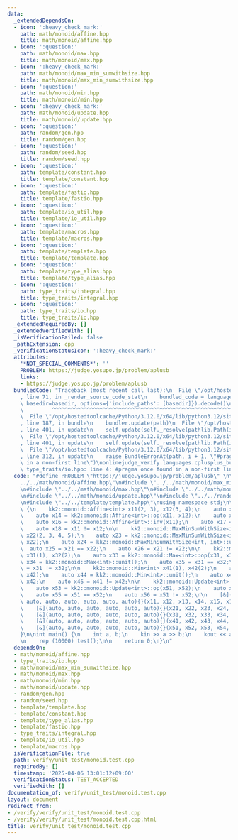 ```yaml
---
data:
  _extendedDependsOn:
  - icon: ':heavy_check_mark:'
    path: math/monoid/affine.hpp
    title: math/monoid/affine.hpp
  - icon: ':question:'
    path: math/monoid/max.hpp
    title: math/monoid/max.hpp
  - icon: ':heavy_check_mark:'
    path: math/monoid/max_min_sumwithsize.hpp
    title: math/monoid/max_min_sumwithsize.hpp
  - icon: ':question:'
    path: math/monoid/min.hpp
    title: math/monoid/min.hpp
  - icon: ':heavy_check_mark:'
    path: math/monoid/update.hpp
    title: math/monoid/update.hpp
  - icon: ':question:'
    path: random/gen.hpp
    title: random/gen.hpp
  - icon: ':question:'
    path: random/seed.hpp
    title: random/seed.hpp
  - icon: ':question:'
    path: template/constant.hpp
    title: template/constant.hpp
  - icon: ':question:'
    path: template/fastio.hpp
    title: template/fastio.hpp
  - icon: ':question:'
    path: template/io_util.hpp
    title: template/io_util.hpp
  - icon: ':question:'
    path: template/macros.hpp
    title: template/macros.hpp
  - icon: ':question:'
    path: template/template.hpp
    title: template/template.hpp
  - icon: ':question:'
    path: template/type_alias.hpp
    title: template/type_alias.hpp
  - icon: ':question:'
    path: type_traits/integral.hpp
    title: type_traits/integral.hpp
  - icon: ':question:'
    path: type_traits/io.hpp
    title: type_traits/io.hpp
  _extendedRequiredBy: []
  _extendedVerifiedWith: []
  _isVerificationFailed: false
  _pathExtension: cpp
  _verificationStatusIcon: ':heavy_check_mark:'
  attributes:
    '*NOT_SPECIAL_COMMENTS*': ''
    PROBLEM: https://judge.yosupo.jp/problem/aplusb
    links:
    - https://judge.yosupo.jp/problem/aplusb
  bundledCode: "Traceback (most recent call last):\n  File \"/opt/hostedtoolcache/Python/3.12.0/x64/lib/python3.12/site-packages/onlinejudge_verify/documentation/build.py\"\
    , line 71, in _render_source_code_stat\n    bundled_code = language.bundle(stat.path,\
    \ basedir=basedir, options={'include_paths': [basedir]}).decode()\n          \
    \         ^^^^^^^^^^^^^^^^^^^^^^^^^^^^^^^^^^^^^^^^^^^^^^^^^^^^^^^^^^^^^^^^^^^^^^^^^^^^^^^^^\n\
    \  File \"/opt/hostedtoolcache/Python/3.12.0/x64/lib/python3.12/site-packages/onlinejudge_verify/languages/cplusplus.py\"\
    , line 187, in bundle\n    bundler.update(path)\n  File \"/opt/hostedtoolcache/Python/3.12.0/x64/lib/python3.12/site-packages/onlinejudge_verify/languages/cplusplus_bundle.py\"\
    , line 401, in update\n    self.update(self._resolve(pathlib.Path(included), included_from=path))\n\
    \  File \"/opt/hostedtoolcache/Python/3.12.0/x64/lib/python3.12/site-packages/onlinejudge_verify/languages/cplusplus_bundle.py\"\
    , line 401, in update\n    self.update(self._resolve(pathlib.Path(included), included_from=path))\n\
    \  File \"/opt/hostedtoolcache/Python/3.12.0/x64/lib/python3.12/site-packages/onlinejudge_verify/languages/cplusplus_bundle.py\"\
    , line 312, in update\n    raise BundleErrorAt(path, i + 1, \"#pragma once found\
    \ in a non-first line\")\nonlinejudge_verify.languages.cplusplus_bundle.BundleErrorAt:\
    \ type_traits/io.hpp: line 4: #pragma once found in a non-first line\n"
  code: "#define PROBLEM \"https://judge.yosupo.jp/problem/aplusb\" \n\n#include \"\
    ../../math/monoid/affine.hpp\"\n#include \"../../math/monoid/max_min_sumwithsize.hpp\"\
    \n#include \"../../math/monoid/max.hpp\"\n#include \"../../math/monoid/min.hpp\"\
    \n#include \"../../math/monoid/update.hpp\"\n#include \"../../random/gen.hpp\"\
    \n#include \"../../template/template.hpp\"\nusing namespace std;\n\nvoid test()\
    \ {\n    kk2::monoid::Affine<int> x11(2, 3), x12(3, 4);\n    auto x13 = x11.eval(5);\n\
    \    auto x14 = kk2::monoid::Affine<int>::op(x11, x12);\n    auto x15 = kk2::monoid::Affine<int>::unit();\n\
    \    auto x16 = kk2::monoid::Affine<int>::inv(x11);\n    auto x17 = x11 == x12;\n\
    \    auto x18 = x11 != x12;\n\n    kk2::monoid::MaxMinSumWithSize<int, int> x21(1),\
    \ x22(2, 3, 4, 5);\n    auto x23 = kk2::monoid::MaxMinSumWithSize<int, int>::op(x21,\
    \ x22);\n    auto x24 = kk2::monoid::MaxMinSumWithSize<int, int>::unit();\n  \
    \  auto x25 = x21 == x22;\n    auto x26 = x21 != x22;\n\n    kk2::monoid::Max<int>\
    \ x31(1), x32(2);\n    auto x33 = kk2::monoid::Max<int>::op(x31, x32);\n    auto\
    \ x34 = kk2::monoid::Max<int>::unit();\n    auto x35 = x31 == x32;\n    auto x36\
    \ = x31 != x32;\n\n    kk2::monoid::Min<int> x41(1), x42(2);\n    auto x43 = kk2::monoid::Min<int>::op(x41,\
    \ x42);\n    auto x44 = kk2::monoid::Min<int>::unit();\n    auto x45 = x41 ==\
    \ x42;\n    auto x46 = x41 != x42;\n\n    kk2::monoid::Update<int> x51(1), x52(2);\n\
    \    auto x53 = kk2::monoid::Update<int>::op(x51, x52);\n    auto x54 = kk2::monoid::Update<int>::unit();\n\
    \    auto x55 = x51 == x52;\n    auto x56 = x51 != x52;\n\n    [&](auto, auto,\
    \ auto, auto, auto, auto, auto, auto){}(x11, x12, x13, x14, x15, x16, x17, x18);\n\
    \    [&](auto, auto, auto, auto, auto, auto){}(x21, x22, x23, x24, x25, x26);\n\
    \    [&](auto, auto, auto, auto, auto, auto){}(x31, x32, x33, x34, x35, x36);\n\
    \    [&](auto, auto, auto, auto, auto, auto){}(x41, x42, x43, x44, x45, x46);\n\
    \    [&](auto, auto, auto, auto, auto, auto){}(x51, x52, x53, x54, x55, x56);\n\
    }\n\nint main() {\n    int a, b;\n    kin >> a >> b;\n    kout << a + b << kendl;\n\
    \n    rep (10000) test();\n\n    return 0;\n}\n"
  dependsOn:
  - math/monoid/affine.hpp
  - type_traits/io.hpp
  - math/monoid/max_min_sumwithsize.hpp
  - math/monoid/max.hpp
  - math/monoid/min.hpp
  - math/monoid/update.hpp
  - random/gen.hpp
  - random/seed.hpp
  - template/template.hpp
  - template/constant.hpp
  - template/type_alias.hpp
  - template/fastio.hpp
  - type_traits/integral.hpp
  - template/io_util.hpp
  - template/macros.hpp
  isVerificationFile: true
  path: verify/unit_test/monoid.test.cpp
  requiredBy: []
  timestamp: '2025-04-06 13:01:12+09:00'
  verificationStatus: TEST_ACCEPTED
  verifiedWith: []
documentation_of: verify/unit_test/monoid.test.cpp
layout: document
redirect_from:
- /verify/verify/unit_test/monoid.test.cpp
- /verify/verify/unit_test/monoid.test.cpp.html
title: verify/unit_test/monoid.test.cpp
---
```


